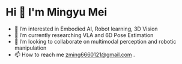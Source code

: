 # Hi 👋 I'm Mingyu Mei

- 👀 I’m interested in Embodied AI, Robot learning, 3D Vision
- 🌱 I’m currently researching  VLA and 6D Pose Estimation
- 💞️ I’m looking to collaborate on multimodal perception and robotic manipulation
- 📫 How to reach me zming6660121@gmail.com
.

<!---
zming-Mei/zming-Mei is a ✨ special ✨ repository because its `README.md` (this file) appears on your GitHub profile.
You can click the Preview link to take a look at your changes.
--->
